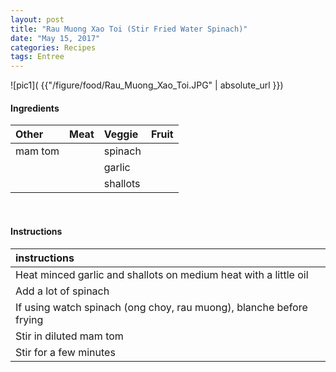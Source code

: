 ```yaml
---
layout: post
title: "Rau Muong Xao Toi (Stir Fried Water Spinach)"
date: "May 15, 2017"
categories: Recipes
tags: Entree
---
```




![pic1]( {{"/figure/food/Rau_Muong_Xao_Toi.JPG" | absolute_url }})




#### Ingredients

<table class = "presenttab">
 <thead>
  <tr>
   <th style="text-align:left;"> Other </th>
   <th style="text-align:left;"> Meat </th>
   <th style="text-align:left;"> Veggie </th>
   <th style="text-align:left;"> Fruit </th>
  </tr>
 </thead>
<tbody>
  <tr>
   <td style="text-align:left;"> mam tom </td>
   <td style="text-align:left;">  </td>
   <td style="text-align:left;"> spinach </td>
   <td style="text-align:left;">  </td>
  </tr>
  <tr>
   <td style="text-align:left;">  </td>
   <td style="text-align:left;">  </td>
   <td style="text-align:left;"> garlic </td>
   <td style="text-align:left;">  </td>
  </tr>
  <tr>
   <td style="text-align:left;">  </td>
   <td style="text-align:left;">  </td>
   <td style="text-align:left;"> shallots </td>
   <td style="text-align:left;">  </td>
  </tr>
</tbody>
</table>

<br>

#### Instructions

<table class = "presenttabnoh">
 <thead>
  <tr>
   <th style="text-align:left;"> instructions </th>
  </tr>
 </thead>
<tbody>
  <tr>
   <td style="text-align:left;"> Heat minced garlic and shallots on medium heat with a little oil </td>
  </tr>
  <tr>
   <td style="text-align:left;"> Add a lot of spinach </td>
  </tr>
  <tr>
   <td style="text-align:left;"> If using watch spinach (ong choy, rau muong), blanche before frying </td>
  </tr>
  <tr>
   <td style="text-align:left;"> Stir in diluted mam tom </td>
  </tr>
  <tr>
   <td style="text-align:left;"> Stir for a few minutes </td>
  </tr>
</tbody>
</table>

